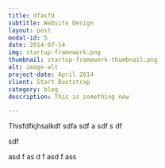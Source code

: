 ```yaml
---
title: dfasfd
subtitle: Website Design
layout: post
modal-id: 5
date: 2014-07-14
img: startup-framework.png
thumbnail: startup-framework-thumbnail.png
alt: image-alt
project-date: April 2014
client: Start Bootstrap
category: blog
description: This is something new

---
```


Thisfdfkjhsalkdf
sdfa
sdf
a
sdf
s
df

sdf

asd
f
as
d
f
asd
f
ass